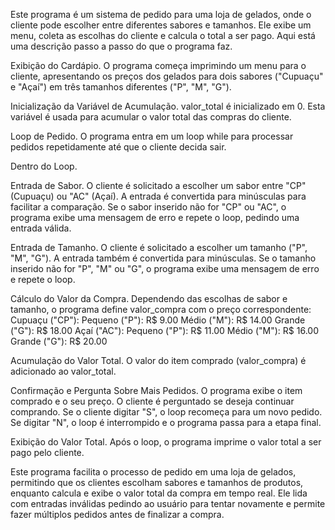 Este programa é um sistema de pedido para uma loja de gelados, onde o cliente pode escolher entre diferentes sabores e tamanhos. Ele exibe um menu, coleta as escolhas do cliente e calcula o total a ser pago. Aqui está uma descrição passo a passo do que o programa faz.

Exibição do Cardápio.
O programa começa imprimindo um menu para o cliente, apresentando os preços dos gelados para dois sabores ("Cupuaçu" e "Açaí") em três tamanhos diferentes ("P", "M", "G").

Inicialização da Variável de Acumulação.
valor_total é inicializado em 0. Esta variável é usada para acumular o valor total das compras do cliente.

Loop de Pedido.
O programa entra em um loop while para processar pedidos repetidamente até que o cliente decida sair.

Dentro do Loop.

Entrada de Sabor.
O cliente é solicitado a escolher um sabor entre "CP" (Cupuaçu) ou "AC" (Açaí). A entrada é convertida para minúsculas para facilitar a comparação.
Se o sabor inserido não for "CP" ou "AC", o programa exibe uma mensagem de erro e repete o loop, pedindo uma entrada válida.

Entrada de Tamanho.
O cliente é solicitado a escolher um tamanho ("P", "M", "G"). A entrada também é convertida para minúsculas.
Se o tamanho inserido não for "P", "M" ou "G", o programa exibe uma mensagem de erro e repete o loop.

Cálculo do Valor da Compra.
Dependendo das escolhas de sabor e tamanho, o programa define valor_compra com o preço correspondente:
Cupuaçu ("CP"):
Pequeno ("P"): R$ 9.00
Médio ("M"): R$ 14.00
Grande ("G"): R$ 18.00
Açaí ("AC"):
Pequeno ("P"): R$ 11.00
Médio ("M"): R$ 16.00
Grande ("G"): R$ 20.00

Acumulação do Valor Total.
O valor do item comprado (valor_compra) é adicionado ao valor_total.

Confirmação e Pergunta Sobre Mais Pedidos.
O programa exibe o item comprado e o seu preço.
O cliente é perguntado se deseja continuar comprando. Se o cliente digitar "S", o loop recomeça para um novo pedido. Se digitar "N", o loop é interrompido e o programa passa para a etapa final.

Exibição do Valor Total.
Após o loop, o programa imprime o valor total a ser pago pelo cliente.

Este programa facilita o processo de pedido em uma loja de gelados, permitindo que os clientes escolham sabores e tamanhos de produtos, enquanto calcula e exibe o valor total da compra em tempo real. Ele lida com entradas inválidas pedindo ao usuário para tentar novamente e permite fazer múltiplos pedidos antes de finalizar a compra.
